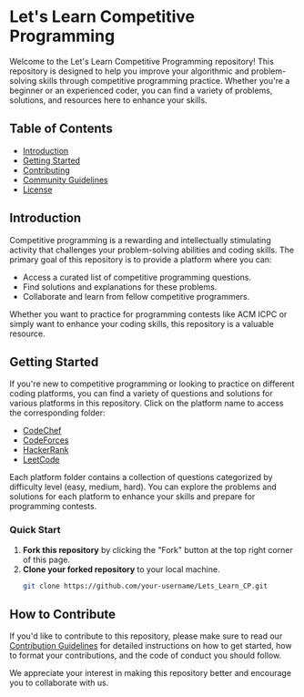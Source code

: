 # Let's Learn Competitive Programming

Welcome to the Let's Learn Competitive Programming repository! This repository is designed to help you improve your algorithmic and problem-solving skills through competitive programming practice. Whether you're a beginner or an experienced coder, you can find a variety of problems, solutions, and resources here to enhance your skills.

## Table of Contents
- [Introduction](#introduction)
- [Getting Started](#getting-started)
- [Contributing](#contributing)
- [Community Guidelines](#community-guidelines)
- [License](#license)

## Introduction

Competitive programming is a rewarding and intellectually stimulating activity that challenges your problem-solving abilities and coding skills. The primary goal of this repository is to provide a platform where you can:

- Access a curated list of competitive programming questions.
- Find solutions and explanations for these problems.
- Collaborate and learn from fellow competitive programmers.

Whether you want to practice for programming contests like ACM ICPC or simply want to enhance your coding skills, this repository is a valuable resource.

## Getting Started

If you're new to competitive programming or looking to practice on different coding platforms, you can find a variety of questions and solutions for various platforms in this repository. Click on the platform name to access the corresponding folder:

- [CodeChef](./CodeChef)
- [CodeForces](./CodeForces)
- [HackerRank](./HackerRank)
- [LeetCode](./LeetCode)

Each platform folder contains a collection of questions categorized by difficulty level (easy, medium, hard). You can explore the problems and solutions for each platform to enhance your skills and prepare for programming contests.




### Quick Start

1. **Fork this repository** by clicking the "Fork" button at the top right corner of this page.
2. **Clone your forked repository** to your local machine.
   ```bash
   git clone https://github.com/your-username/Lets_Learn_CP.git

## How to Contribute

If you'd like to contribute to this repository, please make sure to read our [Contribution Guidelines](CONTRIBUTING.md) for detailed instructions on how to get started, how to format your contributions, and the code of conduct you should follow.

We appreciate your interest in making this repository better and encourage you to collaborate with us.

